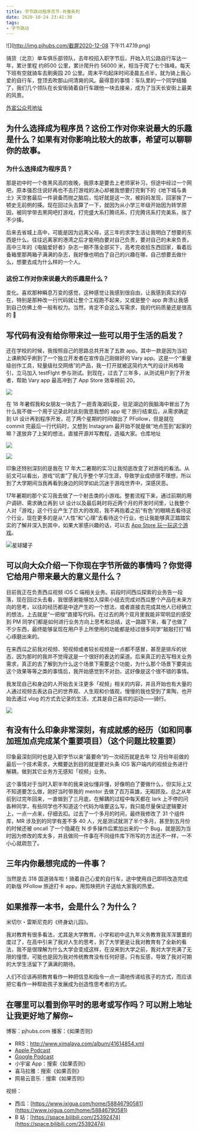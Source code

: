 ```yaml
---
title: 字节跳动程序员节-肖像系列
date: 2020-10-24 23:41:38
tags:
- 字节跳动
---
```

![](http://img.pjhubs.com/截屏2020-12-08 下午11.47.19.png)

骑货（北京）单车俱乐部领队，去年校招入职字节后，开始入坑公路自行车达一年，累计里程 约8500 公里，累计爬升约 56000 米，相当于爬了七个珠峰。每天下班有空就骑车去刷奥园 20 公里。周末平均起床时间凌晨五点半，就为骑上我心爱的自行车，登顶去吹那山间清爽的风。最得意的事情：车队里的一个同学结婚了，我们几个领队在长安街骑着自行车跟他一块去接亲，成为了当天长安街上最美的风景。

[外宣公众号地址](https://mp.weixin.qq.com/s/yik2tZOKxRGkSANIwqH8uA)

## 为什么选择成为程序员？这份工作对你来说最大的乐趣是什么？如果有对你影响比较大的故事，希望可以聊聊你的故事。

### 为什么选择成为程序员？
那是初中时一个夜黑风高的夜晚，我原本是要去上老师家补习，但途中经过一个网吧，原本强忍住说好再也不去打游戏的决心却被我想要打完剩下的《地下城与勇士》天空套最后一件装备而抛之脑后，恰好就是这一次，被妈妈发现，回家挨了一顿史无前例的揍。现在回过头去算了一下，就因为从小学三年级开始因为转学原因，被同学带去黑网吧打游戏，打完盛大系打腾讯系，打完腾讯系打完美系，挨了不少揍。

后来去省城上高中，可能是因为远离父母，这三年的求学生活让我明白了想要的东西是什么。往往远离家的港湾之后才能明白要对自己负责，要对自己的未来负责，高中三年的《电脑爱好者》杂志一期不落全部买下，高考完收拾东西回家，看着后备箱里那两箱子满满的杂志，我好像也明白了自己的兴趣在哪，自己想要去做什么，想要去成为什么样的一个人。

### 这份工作对你来说最大的乐趣是什么？
变化。喜欢那种瞬息万变的感觉，这种感觉让我感到很自由，让我感到真实的存在，特别是那种改一行代码就让整个工程跑不起来，又或是整个 app 奔溃让我感到自己仿佛上帝一般有权力。当然，肯定不会这么写需求，我的代码质量还是很高的 🤣


## 写代码有没有给你带来过一些可以用于生活的启发？
还在学校的时候，我按照自己的思路总共开发了五款 app。其中一款是因为当初上课刷知乎刷到了一个独立开发者在宣传自己刚做好的 Vary app。这是一个“重量级创作工具，轻量级社交网络”的产品，我一打开就被这简约大气的设计风格吸引，立马加入 testFlght 参与测试。到现在，过去了三年多，从测试用户到了开发者，帮助 Vary app 最高冲到了 App Store 效率榜前 20。

![](http://img.pjhubs.com/Vary.png)



在 18 年暑假我和女朋友一块去了一趟青海湖玩耍，驻足湖边的我脑海中冒出了为什么我不做一个用于记录此时此刻我思我想的 app 呢？旅行结束后，从需求确定到 UI 设计再到程序开发，花了两个星期的时间做出了 PFollow，但是就在 commit 完最后一行代码时，又想到 Instagram 最开始不就是做“地点签到”起家的嘛？遂放弃了上架的想法，直接开源并写教程，造福大家。仓库地址

![](http://img.pjhubs.com/PFollow.png)


![](http://img.pjhubs.com/controller.png)


印象还特别深刻的是我在 17 年大二暑期的实习让我彻底改变了对游戏的看法。从前文可以看出，游戏“坑害”了我几乎整个学习生涯，导致学业成绩很不理想，所以到了大学期间当我再看到身边的同学如此沉迷于游戏世界中，深感厌恶。

17年暑期的那个实习我去做了一个射击类的小游戏。整套流程下来，通过前期的用户调研、需求确立再到 UI 设计以及最后耗时将近两个月的开发时间里，让我整个人对「游戏」这个行业产生了巨大的改观，我不再抱着之前“有色”的眼睛去看待这个行业，现在更多的是从“人性”和“心理”去看待这个行业，也让我能够真正踏踏实实的了解并深入到其中，如果大家感兴趣的话，可以去 [App Store 玩一玩这个游戏](https://apps.apple.com/cn/app/星球罐子/id1502901744)。

![星球罐子](http://img.pjhubs.com/星球罐子.png)




## 可以向大众介绍一下你现在字节所做的事情吗？你觉得它给用户带来最大的意义是什么？
目前我正在负责西瓜视频 iOS C 端相关业务。前段时间西瓜探索的业务告一段落，现在回过头去看，我很感谢能够加入探索小组去完成对西瓜整个产品在未来方向的思考，以往的经历都是中途产生的一个想法，或者直接去完成其他人已经确立的想法，上去就是“一把梭”直接写代码。在过去的两个双月里我能非常明显的感受到 PM 同学们都是如何进行业务方向上思考和总结，这一路跟下来，看了也做了不少东西，最终能够呈现在用户手上所使用的功能都是经过很多同学“敲敲打打”精心琢磨出来的。

在来西瓜之前我对视频、短视频或者较长视频是一点都不感冒，甚至是排斥的状态，因为那时的我并不觉得这是一个很好的表达的渠道。后来真正的去写相关业务需求，真正的去了解到为什么这个场景下需要这个功能，为什么那个场景下要突出这个效果等等之类的事情后，我开始感觉到不对劲，这好像是这个很不错的事情。

我发现自己和身边的人开始去关注更多「视频」相关的内容，并且开始也有大量的人通过视频去表达自己的世界观、人生观和价值观，慢慢的我也受到了熏陶，也开始去通过 vlog 的方式去记录的生活，尤其是自己喜欢的运动——骑行。

![](http://img.pjhubs.com/37067717.09-19.png)



## 有没有什么印象非常深刻，有成就感的经历（如和同事加班加点完成某个重要项目）（这个问题比较重要）
印象最深刻同时也是入职字节以来“最要命”的一次经历就是去年 12 月份年前做的最后一个技术需求，大概要达到目的就是要对头条 iOS 客户端内的视频业务进行解耦，做到其它业务方无感知「视频」业务。

这个事情对于当时入职半年的我来说似懂非懂，好像明白了要做什么，但实际上又不知道要怎么做，刚好当时带我的 mentor 去做了百万英雄，无暇顾及。总之从年前到过完年回来，一直做到了三月底，在解耦的过程中每天都在 lark 上不停的问各种同学，有些同学也不知道这个代码为啥要这么写，我只能尽量保证逻辑要对上，一点一点来，仔细去扣。过去了一个多月的时间，最终我修改了 31 个组件库，MR 涉及到的同学有差不多 40 人，光是测试就测了半个多月，甚至到五月份的时候还被 oncall 了一个隐藏在 N 步多操作后累加出来的一个 Bug，就是因为当时因为修改的库太多，并且做同一件事在不同组件库下所写的方法还不一样，一不小心就疏忽了。


## 三年内你最想完成的一件事？
当然是去 318 国道骑车啦！骑着自己心爱的自行车，途中使用自己即将改造完成的新版 PFollow 旅途打卡 app，用剪映把片子送给大家我的热爱。


## 如果推荐一本书，会是什么？为什么？
米切尔・雷斯尼克的《终身幼儿园》。

我对教育有很多看法，尤其是大学教育。小学和初中这九年义务教育我浑浑噩噩的度过了，在高中引来了我对人生的思考，到了大学更是让我对教育有了全新的看法，我不是很理解为什么大学会变成这样，在没来到大学之前，我对大学充满了无限的憧憬，可能也是因为我对传统教育没有任何好感，只有反感，导致了我对可期的大学生活留下了满满的期待。

人们不应该再把教育看作一种把信息和指令一点一滴地传递给孩子的方式，而应该把它看作一种帮助孩子发展成为创造性思考者的方式。


## 在哪里可以看到你平时的思考或写作吗？可以附上地址让我更好地了解你~
博客：pjhubs.com
播客：《如果否则》
* RRS：http://www.ximalaya.com/album/41614854.xml
* [Apple Podcast](https://podcasts.apple.com/cn/podcast/%E5%A6%82%E6%9E%9C%E5%90%A6%E5%88%99/id1530960195)
* [Google Podcast](https://podcasts.google.com?feed=aHR0cDovL3d3dy54aW1hbGF5YS5jb20vYWxidW0vNDE2MTQ4NTQueG1s)
* 小宇宙 App：搜索《如果否则》
* 喜马拉雅：搜索《如果否则》
* 网易云音乐：搜索《如果否则》

视频：
* 西瓜：[https://www.ixigua.com/home/58846790581](https://www.ixigua.com/home/58846790581)
* B 站：[https://space.bilibili.com/25392474](https://space.bilibili.com/25392474)




